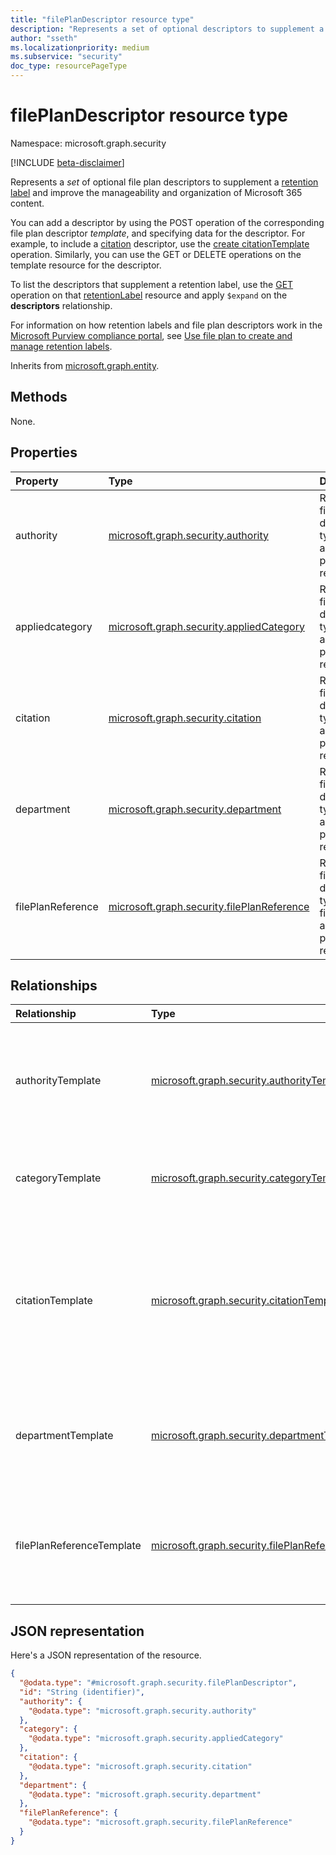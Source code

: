 ```yaml
---
title: "filePlanDescriptor resource type"
description: "Represents a set of optional descriptors to supplement a retention label and improve the manageability and organization of content in Microsoft 365 for an organization."
author: "sseth"
ms.localizationpriority: medium
ms.subservice: "security"
doc_type: resourcePageType
---
```


# filePlanDescriptor resource type

Namespace: microsoft.graph.security

[!INCLUDE [beta-disclaimer](../../includes/beta-disclaimer.md)]

Represents a _set_ of optional file plan descriptors to supplement a [retention label](security-retentionlabel.md) and improve the manageability and organization of Microsoft 365 content.

You can add a descriptor by using the POST operation of the corresponding file plan descriptor _template_, and specifying data for the descriptor. For example, to include a [citation](security-citation.md) descriptor, use the [create citationTemplate](../api/security-labelsroot-post-citations.md) operation. Similarly, you can use the GET or DELETE operations on the template resource for the descriptor.

To list the descriptors that supplement a retention label, use the [GET](../api/security-retentionlabel-get.md) operation on that [retentionLabel](security-retentionlabel.md) resource and  apply `$expand` on the **descriptors** relationship.

For information on how retention labels and file plan descriptors work in the [Microsoft Purview compliance portal](https://compliance.microsoft.com/), see [Use file plan to create and manage retention labels](/purview/file-plan-manager).

Inherits from [microsoft.graph.entity](../resources/entity.md).

## Methods
None.


## Properties
|Property|Type|Description|
|:---|:---|:---|
|authority|[microsoft.graph.security.authority](../resources/security-authority.md)|Represents the file plan descriptor of type authority applied to a particular retention label.|
|appliedcategory|[microsoft.graph.security.appliedCategory](../resources/security-appliedcategory.md)|Represents the file plan descriptor of type category applied to a particular retention label.|
|citation|[microsoft.graph.security.citation](../resources/security-citation.md)|Represents the file plan descriptor of type citation applied to a particular retention label.|
|department|[microsoft.graph.security.department](../resources/security-department.md)|Represents the file plan descriptor of type department applied to a particular retention label.|
|filePlanReference|[microsoft.graph.security.filePlanReference](../resources/security-fileplanreference.md)|Represents the file plan descriptor of type filePlanReference applied to a particular retention label.  |


## Relationships
|Relationship|Type|Description|
|:---|:---|:---|
|authorityTemplate|[microsoft.graph.security.authorityTemplate](../resources/security-authoritytemplate.md)| Specifies the underlying authority that describes the type of content to be retained and its retention schedule.|
|categoryTemplate|[microsoft.graph.security.categoryTemplate](../resources/security-categorytemplate.md)|Specifies a group of similar types of content in a particular department.|
|citationTemplate|[microsoft.graph.security.citationTemplate](../resources/security-citationtemplate.md)|The specific rule or regulation created by a jurisdiction used to determine whether certain labels and content should be retained or deleted. |
|departmentTemplate|[microsoft.graph.security.departmentTemplate](../resources/security-departmenttemplate.md)|Specifies the  department or business unit of an organization to which a label belongs.|
|filePlanReferenceTemplate|[microsoft.graph.security.filePlanReferenceTemplate](../resources/security-fileplanreferencetemplate.md)|Specifies a unique alpha-numeric identifier for an organization’s retention schedule.|

## JSON representation
Here's a JSON representation of the resource.
<!-- {
  "blockType": "resource",
  "keyProperty": "id",
  "@odata.type": "microsoft.graph.security.filePlanDescriptor",
  "baseType": "microsoft.graph.entity",
  "openType": false
}
-->
``` json
{
  "@odata.type": "#microsoft.graph.security.filePlanDescriptor",
  "id": "String (identifier)",
  "authority": {
    "@odata.type": "microsoft.graph.security.authority"
  },
  "category": {
    "@odata.type": "microsoft.graph.security.appliedCategory"
  },
  "citation": {
    "@odata.type": "microsoft.graph.security.citation"
  },
  "department": {
    "@odata.type": "microsoft.graph.security.department"
  },
  "filePlanReference": {
    "@odata.type": "microsoft.graph.security.filePlanReference"
  }
}
```

